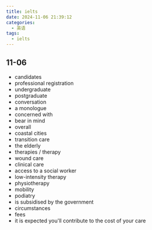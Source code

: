 ```yaml
---
title: ielts
date: 2024-11-06 21:39:12
categories:
  - 英语
tags:
  - ielts
---
```


## 11-06

- candidates
- professional registration
- undergraduate
- postgraduate
- conversation
- a monologue
- concerned with
- bear in mind
- overall
- coastal cities
- transition care
- the elderly
- therapies / therapy
- wound care
- clinical care
- access to a social worker
- low-intensity therapy
- physiotherapy
- mobility
- podiatry
- is subsidised by the government
- circumstances
- fees
- it is expected you'll contribute to the cost of your care
